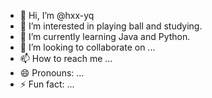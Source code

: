 - 👋 Hi, I’m @hxx-yq
- 👀 I’m interested in playing ball and studying.
- 🌱 I’m currently learning Java and Python.
- 💞️ I’m looking to collaborate on ...
- 📫 How to reach me ...
- 😄 Pronouns: ...
- ⚡ Fun fact: ...

<!---
hxx-yq/hxx-yq is a ✨ special ✨ repository because its `README.md` (this file) appears on your GitHub profile.
You can click the Preview link to take a look at your changes.
--->
